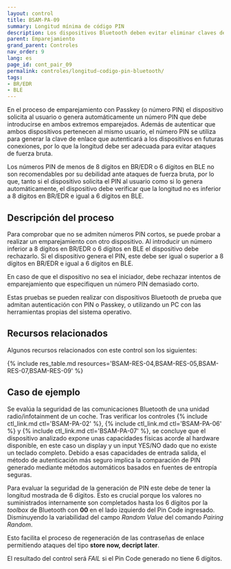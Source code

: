 ```yaml
---
layout: control
title: BSAM-PA-09
summary: Longitud mínima de código PIN
description: Los dispositivos Bluetooth deben evitar eliminar claves de enlace compartidas al recibir nuevas peticiones de emparejamiento. Esto puede ser aprovechado por atacantes para secuestrar las comunicaciones
parent: Emparejamiento
grand_parent: Controles
nav_order: 9
lang: es
page_id: cont_pair_09
permalink: controles/longitud-codigo-pin-bluetooth/
tags:
- BR/EDR
- BLE
---
```


En el proceso de emparejamiento con Passkey (o número PIN) el dispositivo solicita al usuario o genera automáticamente un número PIN que debe introducirse en ambos extremos emparejados. Además de autenticar que ambos dispositivos pertenecen al mismo usuario, el número PIN se utiliza para generar la clave de enlace que autenticará a los dispositivos en futuras conexiones, por lo que la longitud debe ser adecuada para evitar ataques de fuerza bruta.

Los números PIN de menos de 8 dígitos en BR/EDR o 6 dígitos en BLE no son recomendables por su debilidad ante ataques de fuerza bruta, por lo que, tanto si el dispositivo solicita el PIN al usuario como si lo genera automáticamente, el dispositivo debe verificar que la longitud no es inferior a 8 dígitos en BR/EDR e igual a 6 dígitos en BLE.


## Descripción del proceso

Para comprobar que no se admiten números PIN cortos, se puede probar a realizar un emparejamiento con otro dispositivo. Al introducir un número inferior a 8 dígitos en BR/EDR o 6 dígitos en BLE el dispositivo debe rechazarlo. Si el dispositivo genera el PIN, este debe ser igual o superior a 8 dígitos en BR/EDR e igual a 6 dígitos en BLE.

En caso de que el dispositivo no sea el iniciador, debe rechazar intentos de emparejamiento que especifiquen un número PIN demasiado corto.

Estas pruebas se pueden realizar con dispositivos Bluetooth de prueba que admitan autenticación con PIN o Passkey, o utilizando un PC con las herramientas propias del sistema operativo.

## Recursos relacionados

Algunos recursos relacionados con este control son los siguientes:

{% include res_table.md resources='BSAM-RES-04,BSAM-RES-05,BSAM-RES-07,BSAM-RES-09' %}

## Caso de ejemplo

Se evalúa la seguridad de las comunicaciones Bluetooth de una unidad radio/infotainment de un coche. Tras verificar los controles {% include ctl_link.md ctl='BSAM-PA-02' %}, {% include ctl_link.md ctl='BSAM-PA-06' %} y {% include ctl_link.md ctl='BSAM-PA-07' %}, se concluye que el dispositivo analizado expone unas capacidades físicas acorde al hardware disponible, en este caso un display y un input YES/NO dado que no existe un teclado completo. Debido a esas capacidades de entrada salida, el método de autenticación más seguro implica la comparación de PIN generado mediante métodos automáticos basados en fuentes de entropía seguras.

Para evaluar la seguridad de la generación de PIN este debe de tener la longitud mostrada de 6 dígitos. Esto es crucial porque los valores no suministrados internamente son completados hasta los 6 dígitos por la _toolbox_ de Bluetooth con __00__  en el lado izquierdo del Pin Code ingresado. Disminuyendo la variabilidad del campo _Random Value_ del comando _Pairing Random_.

Esto facilita el proceso de regeneración de las contraseñas de enlace permitiendo ataques del tipo __store now, decript later__.

El resultado del control será _FAIL_ si el Pin Code generado no tiene 6 dígitos.